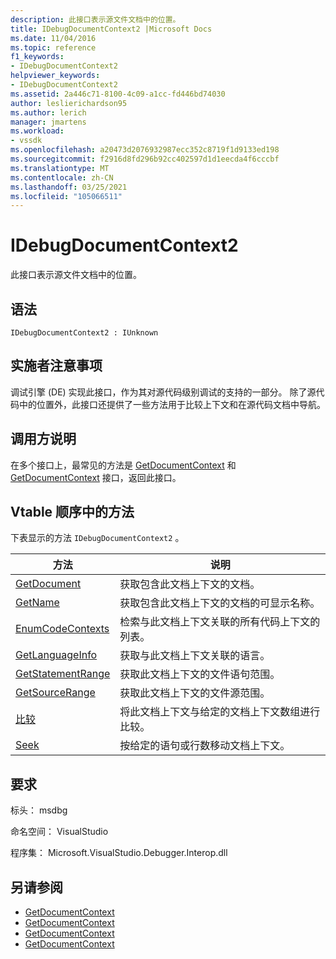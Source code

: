 ```yaml
---
description: 此接口表示源文件文档中的位置。
title: IDebugDocumentContext2 |Microsoft Docs
ms.date: 11/04/2016
ms.topic: reference
f1_keywords:
- IDebugDocumentContext2
helpviewer_keywords:
- IDebugDocumentContext2
ms.assetid: 2a446c71-8100-4c09-a1cc-fd446bd74030
author: leslierichardson95
ms.author: lerich
manager: jmartens
ms.workload:
- vssdk
ms.openlocfilehash: a20473d2076932987ecc352c8719f1d9133ed198
ms.sourcegitcommit: f2916d8fd296b92cc402597d1d1eecda4f6cccbf
ms.translationtype: MT
ms.contentlocale: zh-CN
ms.lasthandoff: 03/25/2021
ms.locfileid: "105066511"
---
```

# <a name="idebugdocumentcontext2"></a>IDebugDocumentContext2
此接口表示源文件文档中的位置。

## <a name="syntax"></a>语法

```
IDebugDocumentContext2 : IUnknown
```

## <a name="notes-for-implementers"></a>实施者注意事项
 调试引擎 (DE) 实现此接口，作为其对源代码级别调试的支持的一部分。 除了源代码中的位置外，此接口还提供了一些方法用于比较上下文和在源代码文档中导航。

## <a name="notes-for-callers"></a>调用方说明
 在多个接口上，最常见的方法是 [GetDocumentContext](../../../extensibility/debugger/reference/idebugstackframe2-getdocumentcontext.md) 和 [GetDocumentContext](../../../extensibility/debugger/reference/idebugcodecontext2-getdocumentcontext.md) 接口，返回此接口。

## <a name="methods-in-vtable-order"></a>Vtable 顺序中的方法
 下表显示的方法 `IDebugDocumentContext2` 。

|方法|说明|
|------------|-----------------|
|[GetDocument](../../../extensibility/debugger/reference/idebugdocumentcontext2-getdocument.md)|获取包含此文档上下文的文档。|
|[GetName](../../../extensibility/debugger/reference/idebugdocumentcontext2-getname.md)|获取包含此文档上下文的文档的可显示名称。|
|[EnumCodeContexts](../../../extensibility/debugger/reference/idebugdocumentcontext2-enumcodecontexts.md)|检索与此文档上下文关联的所有代码上下文的列表。|
|[GetLanguageInfo](../../../extensibility/debugger/reference/idebugdocumentcontext2-getlanguageinfo.md)|获取与此文档上下文关联的语言。|
|[GetStatementRange](../../../extensibility/debugger/reference/idebugdocumentcontext2-getstatementrange.md)|获取此文档上下文的文件语句范围。|
|[GetSourceRange](../../../extensibility/debugger/reference/idebugdocumentcontext2-getsourcerange.md)|获取此文档上下文的文件源范围。|
|[比较](../../../extensibility/debugger/reference/idebugdocumentcontext2-compare.md)|将此文档上下文与给定的文档上下文数组进行比较。|
|[Seek](../../../extensibility/debugger/reference/idebugdocumentcontext2-seek.md)|按给定的语句或行数移动文档上下文。|

## <a name="requirements"></a>要求
 标头： msdbg

 命名空间： VisualStudio

 程序集： Microsoft.VisualStudio.Debugger.Interop.dll

## <a name="see-also"></a>另请参阅
- [GetDocumentContext](../../../extensibility/debugger/reference/idebugcanstopevent2-getdocumentcontext.md)
- [GetDocumentContext](../../../extensibility/debugger/reference/idebugactivatedocumentevent2-getdocumentcontext.md)
- [GetDocumentContext](../../../extensibility/debugger/reference/idebugstackframe2-getdocumentcontext.md)
- [GetDocumentContext](../../../extensibility/debugger/reference/idebugcodecontext2-getdocumentcontext.md)
